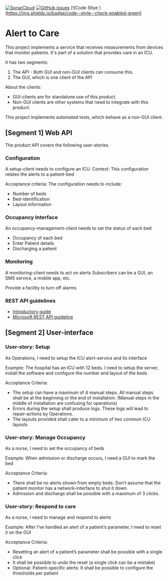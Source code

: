 [![SonarCloud](https://sonarcloud.io/images/project_badges/sonarcloud-white.svg)](https://sonarcloud.io/dashboard?id=Engin-Boot_alert-to-care-s3b4)
[![GitHub issues](https://img.shields.io/github/issues/Engin-Boot/alert-to-care-s3b4)](https://github.com/Engin-Boot/alert-to-care-s3b4/issues)
[![Code Stlye ](https://img.shields.io/badge/code--style--check-enabled-green]

# Alert to Care

This project implements a service that receives
measurements from devices that monitor patients.
It's part of a solution that provides care in an ICU.

It has two segments:

1. The API - Both GUI and non-GUI clients can consume this.
1. The GUI, which is one client of the API

About the clients:

- GUI-clients are for standalone use of this product.
- Non-GUI clients are other systems that need to integrate with this product.

This project implements automated tests, which behave as a non-GUI client.

## [Segment 1] Web API

The product API covers the following user-stories.

### Configuration

A setup-client needs to configure an ICU.
Context: This configuration relates the alerts to a patient-bed

Acceptance criteria: The configuration needs to include:

- Number of beds
- Bed-identification
- Layout information

### Occupancy Interface

An occupancy-management-client needs to set the status of each bed

- Occupancy of each bed
- Enter Patient details
- Discharging a patient

### Monitoring

A monitoring-client needs to act on alerts
Subscribers can be a GUI, an SMS service, a mobile app, etc.

Provide a facility to turn off alarms

### REST API guidelines

- [Introductory guide](https://stackoverflow.blog/2020/03/02/best-practices-for-rest-api-design/)
- [Microsoft REST API guideline](https://github.com/microsoft/api-guidelines/blob/vNext/Guidelines.md)

## [Segment 2] User-interface

### User-story: Setup

As Operations, I need to setup the ICU alert-service and its interface

Example: The hospital has an ICU with 12 beds. I need to setup the server,
install the software and configure the number and layout of the beds.

Acceptance Criteria:

- The setup can have a maximum of 4 manual steps.
All manual steps shall be at the beginning or the end of installation.
(Manual steps in the middle of installation are confusing for operations)
- Errors during the setup shall produce logs.
These logs will lead to repair-actions by Operations.
- The layouts provided shall cater to a minimum of two common ICU layouts

### User-story: Manage Occupancy

As a nurse, I need to set the occupancy of beds

Example: When admission or discharge occurs,
I need a GUI to mark the bed

Acceptance Criteria:

- There shall be no alerts shown from empty beds.
Don’t assume that the patient monitor has a network-interface to shut it down.
- Admission and discharge shall be possible with a maximum of 3 clicks.

### User-story: Respond to care

As a nurse, I need to manage and respond to alerts

Example: After I’ve handled an alert of a patient’s parameter,
I need to reset it on the GUI

Acceptance Criteria:

- Resetting an alert of a patient’s parameter shall be possible
with a single click
- It shall be possible to undo the reset
(a single click can be a mistake)
- Optional: Patient-specific alerts:
It shall be possible to configure the thresholds per patient
